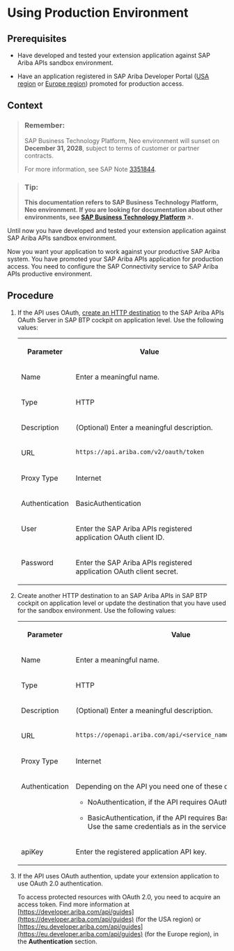 <!-- loio039cce87c276464f9875e7283b431e64 -->

# Using Production Environment



<a name="loio039cce87c276464f9875e7283b431e64__prereq_orr_dv3_p1b"/>

## Prerequisites

-   Have developed and tested your extension application against SAP Ariba APIs sandbox environment.

-   Have an application registered in SAP Ariba Developer Portal \([USA region](https://developer.ariba.com/api/) or [Europe region](https://eu.developer.ariba.com/api/)\) promoted for production access.




## Context

> ### Remember:  
> SAP Business Technology Platform, Neo environment will sunset on **December 31, 2028**, subject to terms of customer or partner contracts.
> 
> For more information, see SAP Note [3351844](https://launchpad.support.sap.com/#/notes/3351844).

> ### Tip:  
> **This documentation refers to SAP Business Technology Platform, Neo environment. If you are looking for documentation about other environments, see [SAP Business Technology Platform](https://help.sap.com/viewer/65de2977205c403bbc107264b8eccf4b/Cloud/en-US/6a2c1ab5a31b4ed9a2ce17a5329e1dd8.html "SAP Business Technology Platform (SAP BTP) is an integrated offering comprised of four technology portfolios: database and data management, application development and integration, analytics, and intelligent technologies. The platform offers users the ability to turn data into business value, compose end-to-end business processes, and build and extend SAP applications quickly.") :arrow_upper_right:.**

Until now you have developed and tested your extension application against SAP Ariba APIs sandbox environment.

Now you want your application to work against your productive SAP Ariba system. You have promoted your SAP Ariba APIs application for production access. You need to configure the SAP Connectivity service to SAP Ariba APIs productive environment.



## Procedure

1.  If the API uses OAuth, [create an HTTP destination](https://help.sap.com/viewer/cca91383641e40ffbe03bdc78f00f681/Cloud/en-US/1e110da0ddd8453aaf5aed2485d84f25.html) to the SAP Ariba APIs OAuth Server in SAP BTP cockpit on application level. Use the following values:


    <table>
    <tr>
    <th valign="top">

    Parameter


    
    </th>
    <th valign="top">

    Value


    
    </th>
    </tr>
    <tr>
    <td valign="top">
    
    Name


    
    </td>
    <td valign="top">
    
    Enter a meaningful name.


    
    </td>
    </tr>
    <tr>
    <td valign="top">
    
    Type


    
    </td>
    <td valign="top">
    
    HTTP


    
    </td>
    </tr>
    <tr>
    <td valign="top">
    
    Description


    
    </td>
    <td valign="top">
    
    \(Optional\) Enter a meaningful description.


    
    </td>
    </tr>
    <tr>
    <td valign="top">
    
    URL


    
    </td>
    <td valign="top">
    
    `https://api.ariba.com/v2/oauth/token` 


    
    </td>
    </tr>
    <tr>
    <td valign="top">
    
    Proxy Type


    
    </td>
    <td valign="top">
    
    Internet


    
    </td>
    </tr>
    <tr>
    <td valign="top">
    
    Authentication


    
    </td>
    <td valign="top">
    
    BasicAuthentication


    
    </td>
    </tr>
    <tr>
    <td valign="top">
    
    User


    
    </td>
    <td valign="top">
    
    Enter the SAP Ariba APIs registered application OAuth client ID.


    
    </td>
    </tr>
    <tr>
    <td valign="top">
    
    Password


    
    </td>
    <td valign="top">
    
    Enter the SAP Ariba APIs registered application OAuth client secret.


    
    </td>
    </tr>
    </table>
    
2.  Create another HTTP destination to an SAP Ariba APIs in SAP BTP cockpit on application level or update the destination that you have used for the sandbox environment. Use the following values:


    <table>
    <tr>
    <th valign="top">

    Parameter


    
    </th>
    <th valign="top">

    Value


    
    </th>
    </tr>
    <tr>
    <td valign="top">
    
    Name


    
    </td>
    <td valign="top">
    
    Enter a meaningful name.


    
    </td>
    </tr>
    <tr>
    <td valign="top">
    
    Type


    
    </td>
    <td valign="top">
    
    HTTP


    
    </td>
    </tr>
    <tr>
    <td valign="top">
    
    Description


    
    </td>
    <td valign="top">
    
    \(Optional\) Enter a meaningful description.


    
    </td>
    </tr>
    <tr>
    <td valign="top">
    
    URL


    
    </td>
    <td valign="top">
    
    `https://openapi.ariba.com/api/<service_name>/<version>/prod` 


    
    </td>
    </tr>
    <tr>
    <td valign="top">
    
    Proxy Type


    
    </td>
    <td valign="top">
    
    Internet


    
    </td>
    </tr>
    <tr>
    <td valign="top">
    
    Authentication


    
    </td>
    <td valign="top">
    
    Depending on the API you need one of these options:

    -   NoAuthentication, if the API requires OAuth authentication.

    -   BasicAuthentication, if the API requires Basic authentication. Use the same credentials as in the service provider.



    
    </td>
    </tr>
    <tr>
    <td valign="top">
    
    apiKey


    
    </td>
    <td valign="top">
    
    Enter the registered application API key.


    
    </td>
    </tr>
    </table>
    
3.  If the API uses OAuth authention, update your extension application to use OAuth 2.0 authentication.

    To access protected resources with OAuth 2.0, you need to acquire an access token. Find more information at [https://developer.ariba.com/api/guides](https://developer.ariba.com/api/guides) \(for the USA region\) or [https://eu.developer.ariba.com/api/guides](https://eu.developer.ariba.com/api/guides) \(for the Europe region\), in the **Authentication** section.


